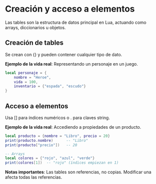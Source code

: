 # Creación y acceso a elementos

Las tables son la estructura de datos principal en Lua, actuando como arrays, diccionarios u objetos.

## Creación de tables

Se crean con {} y pueden contener cualquier tipo de dato.

**Ejemplo de la vida real**: Representando un personaje en un juego.

```lua
local personaje = {
    nombre = "Heroe",
    vida = 100,
    inventario = {"espada", "escudo"}
}
```

## Acceso a elementos

Usa [] para índices numéricos o . para claves string.

**Ejemplo de la vida real**: Accediendo a propiedades de un producto.

```lua
local producto = {nombre = "Libro", precio = 20}
print(producto.nombre)      -- "Libro"
print(producto["precio"])   -- 20

-- Arrays
local colores = {"rojo", "azul", "verde"}
print(colores[1])  -- "rojo" (índices empiezan en 1)
```

**Notas importantes**: Las tables son referencias, no copias. Modificar una afecta todas las referencias.